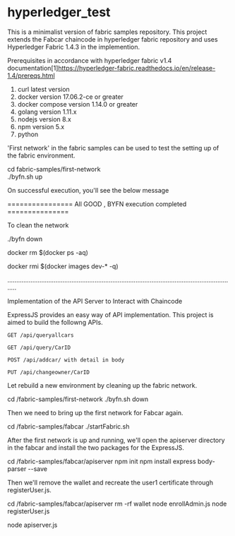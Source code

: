 # hyperledger_test
This is a minimalist version of fabric samples repository. This project extends the Fabcar chaincode in hyperledger fabric repository and uses Hyperledger Fabric 1.4.3 in the implemention.

Prerequisites in accordance with hyperledger fabric v1.4 documentation[1]https://hyperledger-fabric.readthedocs.io/en/release-1.4/prereqs.html
1. curl latest version
2. docker version 17.06.2-ce or greater
3. docker compose version 1.14.0 or greater
4. golang version 1.11.x
5. nodejs version 8.x
6. npm version 5.x
7. python

'First network' in the fabric samples can be used to test the setting up of the fabric environment.

  cd fabric-samples/first-network   
  ./byfn.sh up
  
On successful execution, you'll see the below message
  
  ================ All GOOD , BYFN execution completed ===============
  
To clean the network
  
  ./byfn down
  
  docker rm $(docker ps -aq)
  
  docker rmi $(docker images dev-* -q)
  
  
  .................................................................................................................................
  
Implementation of the API Server to Interact with Chaincode
  
ExpressJS provides an easy way of API implementation. This project is aimed to build the followng APIs.

    GET /api/queryallcars
    
    GET /api/query/CarID
    
    POST /api/addcar/ with detail in body
    
    PUT /api/changeowner/CarID
 
Let rebuild a new environment by cleaning up the fabric network.

  cd /fabric-samples/first-network
  ./byfn.sh down
 
Then we need to bring up the first network for Fabcar again.

  cd /fabric-samples/fabcar
  ./startFabric.sh
  
 After the first network is up and running, we'll open the apiserver directory in the fabcar and install the two packages for the ExpressJS.
 
  cd /fabric-samples/fabcar/apiserver
  npm init
  npm install express body-parser --save
 
 Then we'll remove the wallet and recreate the user1 certificate through registerUser.js.
 
  cd /fabric-samples/fabcar/apiserver
  rm -rf wallet
  node enrollAdmin.js
  node registerUser.js
  
  node apiserver.js
   
  
  
  
  







